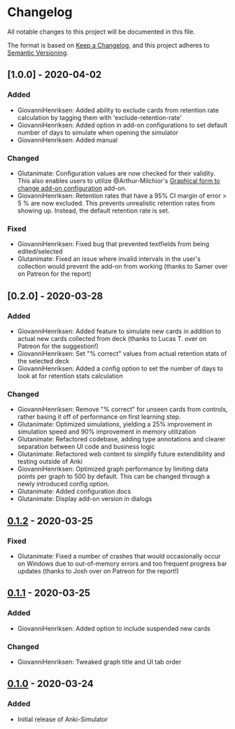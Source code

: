 # Changelog
All notable changes to this project will be documented in this file.

The format is based on [Keep a Changelog](https://keepachangelog.com/en/1.0.0/),
and this project adheres to [Semantic Versioning](https://semver.org/spec/v2.0.0.html).

## [1.0.0] - 2020-04-02

### Added

- GiovanniHenriksen: Added ability to exclude cards from retention rate calculation by tagging them with 'exclude-retention-rate'
- GiovanniHenriksen: Added option in add-on configurations to set default number of days to simulate when opening the simulator
- GiovanniHenriksen: Added manual
### Changed

- Glutanimate: Configuration values are now checked for their validity. This also enables users to utilize @Arthur-Milchior's [Graphical form to change add-on configuration](https://ankiweb.net/shared/info/1014777615) add-on.
- GiovanniHenriksen: Retention rates that have a 95% CI margin of error > 5 % are now excluded. This prevents unrealistic retention rates from showing up. Instead, the default retention rate is set. 
### Fixed

- GiovanniHenriksen: Fixed bug that prevented textfields from being edited/selected
- Glutanimate: Fixed an issue where invalid intervals in the user's collection would prevent the add-on from working (thanks to Samer over on Patreon for the report)

## [0.2.0] - 2020-03-28

### Added

- GiovanniHenriksen: Added feature to simulate new cards in addition to actual new cards collected from deck (thanks to Lucas T. over on Patreon for the suggestion!)
- GiovanniHenriksen: Set "% correct" values from actual retention stats of the selected deck
- GiovanniHenriksen: Added a config option to set the number of days to look at for retention stats calculation

### Changed

- GiovanniHenriksen: Remove "% correct" for unseen cards from controls, rather basing it off of performance on first learning step.
- Glutanimate: Optimized simulations, yielding a 25% improvement in simulation speed and 90% improvement in memory utilization
- Glutanimate: Refactored codebase, adding type annotations and clearer separation between UI code and business logic
- Glutanimate: Refactored web content to simplify future extendibility and testing outside of Anki
- GiovanniHenriksen: Optimized graph performance by limiting data points per graph to 500 by default. This can be changed through a newly introduced config option.
- Glutanimate: Added configuration docs
- Glutanimate: Display add-on version in dialogs

## [0.1.2] - 2020-03-25

### Fixed

- Glutanimate: Fixed a number of crashes that would occasionally occur on Windows due to out-of-memory errors and too frequent progress bar updates (thanks to Josh over on Patreon for the report!)

## [0.1.1] - 2020-03-25

### Added

- GiovanniHenriksen: Added option to include suspended new cards

### Changed

- GiovanniHenriksen: Tweaked graph title and UI tab order

## [0.1.0] - 2020-03-24

### Added

- Initial release of Anki-Simulator

[Unreleased]: https://github.com/olivierlacan/keep-a-changelog/compare/v0.2.0...HEAD
[Unreleased]: https://github.com/olivierlacan/keep-a-changelog/compare/v0.2.0...v0.1.2
[0.1.2]: https://github.com/olivierlacan/keep-a-changelog/compare/v0.1.2...v0.1.1
[0.1.1]: https://github.com/olivierlacan/keep-a-changelog/compare/v0.1.0...v0.1.1
[0.1.0]: https://github.com/olivierlacan/keep-a-changelog/releases/tag/v0.1.0